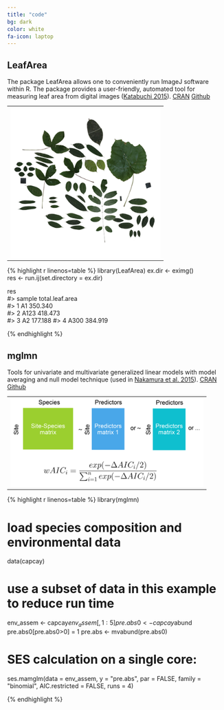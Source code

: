 ```yaml
---
title: "code"
bg: dark
color: white
fa-icon: laptop
---
```

## LeafArea
The package LeafArea allows one to conveniently run ImageJ software within R. The package provides a user-friendly, automated tool for measuring leaf area from digital images ([Katabuchi 2015](http://link.springer.com/article/10.1007/s11284-015-1307-x)). [CRAN](https://cran.r-project.org/web/packages/LeafArea/index.html) [Github](https://github.com/mattocci27/LeafArea)

<!-- put image here later -->
<center>
    <table class="table">
        <tr>
          <td class="cell">
            <img class="image" src="/img/test.001.png" style="width:350px">
          </td>
        </tr>
    </table>
</center>

{% highlight r linenos=table %}
library(LeafArea)
ex.dir <- eximg()  
res <- run.ij(set.directory = ex.dir)  

res  
#>   sample  total.leaf.area  
#> 1     A1         350.340  
#> 2   A123         418.473  
#> 3     A2         177.188
#> 4   A300         384.919

{% endhighlight %}

## mglmn
Tools for univariate and multivariate generalized linear models with model averaging and null model technique (used in [Nakamura et al. 2015](http://onlinelibrary.wiley.com/doi/10.1111/jbi.12520/full)). [CRAN](https://cran.r-project.org/web/packages/mglmn/index.html) [Github](https://github.com/mattocci27/mglmn)

<center>
    <table class="table">
        <tr>
          <td class="cell">
            <img class="image" src="/img/mglmn_site.png" style="width:450px">
          </td>
        </tr>
    </table>
</center>

{% highlight r linenos=table %}
library(mglmn)

# load species composition and environmental data
data(capcay)

# use a subset of data in this example to reduce run time
env_assem <- capcay$env_assem[,1:5]
pre.abs0 <- capcay$abund
pre.abs0[pre.abs0>0] = 1
pre.abs <- mvabund(pre.abs0)

# SES calculation on a single core:
ses.mamglm(data = env_assem, y = "pre.abs", par = FALSE, family = "binomial", AIC.restricted = FALSE, runs = 4)

{% endhighlight %}

